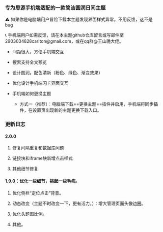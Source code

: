 ### 专为思源手机端适配的一款简洁圆润日间主题

⚠ 如果你是电脑端用户冒险下载本主题发现界面样式异常，不用反馈，这不是bug

📞 手机端用户如需反馈，请在本主题github仓库留言或写邮件至2903034828carlton\@gmail.com，或在qq群@王山晚大佬。

*   间距很大，方便手机端交互

*   搜索支持全文预览

*   设计圆润，配色清新（粉色、绿色、渐变效果）

*   优化设计手机端闪卡界面交互

*   手机端如何更换主题

    *   方式一（推荐）：电脑端下载==更换主题==插件并启用，手机端将同步插件，在设置页出现新的主题更换下载入口。

### 更新日志

#### 2.0.0

1.  修复间隔重复和数据库问题

2.  链接块和iframe块新增点击样式

3.  其他细节修复

#### 1.9.0：优化一些细节，挑起一些毛病。

1.  优化侧栏“定位点击”背景。&#x20;

2.  动态改变（主题不时改变一下，更有活力。）：增大管理页面头像边圈。&#x20;

3.  优化头题图比例。&#x20;

4.  其他。

